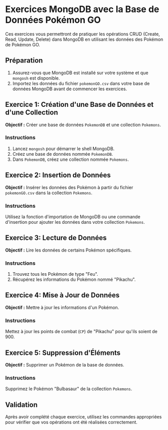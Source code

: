 # Exercices MongoDB avec la Base de Données Pokémon GO

Ces exercices vous permettront de pratiquer les opérations CRUD (Create, Read, Update, Delete) dans MongoDB en utilisant les données des Pokémon de Pokémon GO.

## Préparation

1. Assurez-vous que MongoDB est installé sur votre système et que `mongosh` est disponible.
2. Importez les données du fichier `pokemonGO.csv` dans votre base de données MongoDB avant de commencer les exercices.

## Exercice 1: Création d'une Base de Données et d'une Collection

**Objectif :** Créer une base de données `PokemonDB` et une collection `Pokemons`.

### Instructions

1. Lancez `mongosh` pour démarrer le shell MongoDB.
2. Créez une base de données nommée `PokemonDB`.
3. Dans `PokemonDB`, créez une collection nommée `Pokemons`.

## Exercice 2: Insertion de Données

**Objectif :** Insérer les données des Pokémon à partir du fichier `pokemonGO.csv` dans la collection `Pokemons`.

### Instructions

Utilisez la fonction d'importation de MongoDB ou une commande d'insertion pour ajouter les données dans votre collection `Pokemons`.

## Exercice 3: Lecture de Données

**Objectif :** Lire les données de certains Pokémon spécifiques.

### Instructions

1. Trouvez tous les Pokémon de type "Feu".
2. Récupérez les informations du Pokémon nommé "Pikachu".

## Exercice 4: Mise à Jour de Données

**Objectif :** Mettre à jour les informations d'un Pokémon.

### Instructions

Mettez à jour les points de combat (`CP`) de "Pikachu" pour qu'ils soient de 900.

## Exercice 5: Suppression d'Éléments

**Objectif :** Supprimer un Pokémon de la base de données.

### Instructions

Supprimez le Pokémon "Bulbasaur" de la collection `Pokemons`.

## Validation

Après avoir complété chaque exercice, utilisez les commandes appropriées pour vérifier que vos opérations ont été réalisées correctement.
